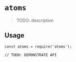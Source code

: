 # `atoms`

> TODO: description

## Usage

```
const atoms = require('atoms');

// TODO: DEMONSTRATE API
```
